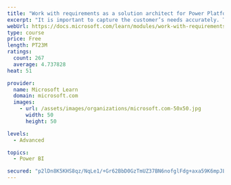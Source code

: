 ```yaml
---
title: "Work with requirements as a solution architect for Power Platform and Dynamics 365"
excerpt: "It is important to capture the customer’s needs accurately. This module explains how to capture requirements and identify functional and non-functional items."
webUrl: https://docs.microsoft.com/learn/modules/work-with-requirements/
type: course
price: Free
length: PT23M
ratings:
  count: 267
  average: 4.737828
heat: 51

provider:
  name: Microsoft Learn
  domain: microsoft.com
  images:
    - url: /assets/images/organizations/microsoft.com-50x50.jpg
      width: 50
      height: 50

levels:
  - Advanced

topics:
  - Power BI

secured: "p2lDn8K5KHS8qz/NqLe1/+Gr62BbD0GzTmUZ37BN6nofglFdg+axa59K6mpJLSovdZ9OAQPRZ2tU7SaYzWF23YDs/P3nUzLow0f+ntCyWlap1BIVJjOxTWz7xuzYjDHrMfj7sj+QH0nnohSkb5CtIbzhHJJOyHOjU7zXMeyYGe/pJxjoXmcMBgpXrY1DWVyVk+xJrdNmL3UNuq+DMEzyp8mA7R5rBsWPiRNtFfSxdJ3J7bcXtYnlactTuLExOTvYW/MCfFz+Xc6Jm5avAHNtb9NvPK7RhzcLTBCOkMm+wYpPMRzv0SJrAIx+VmdlWkOCEUuWPKiUh4NwM11CgUqwwTOaWrN/DTTFuUyLzHEbJZyAQwTRM12W8jI05upXgGIMHr0f9nYy8I+5KuOucg+zDds8bMCmXIRjg0w3eOvPPIw=;btm0tfoKNApEKVDAcA91Fg=="
---
```



